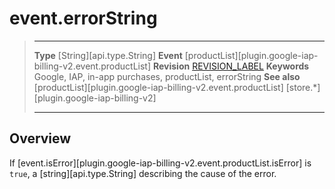 # event.errorString

> --------------------- ------------------------------------------------------------------------------------------
> __Type__              [String][api.type.String]
> __Event__             [productList][plugin.google-iap-billing-v2.event.productList]
> __Revision__          [REVISION_LABEL](REVISION_URL)
> __Keywords__          Google, IAP, in-app purchases, productList, errorString
> __See also__			[productList][plugin.google-iap-billing-v2.event.productList]
>						[store.*][plugin.google-iap-billing-v2]
> --------------------- ------------------------------------------------------------------------------------------

## Overview

If [event.isError][plugin.google-iap-billing-v2.event.productList.isError] is `true`, a [string][api.type.String] describing the cause of the error.
